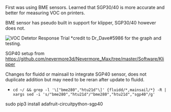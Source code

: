 First was using BME sensors.  Learned that SGP30/40 is more accurate and better for measuring VOC on printers.

BME sensor has pseudo built in support for klipper, SGP30/40 however does not.

![VOC Detetor Response Trial](https://user-images.githubusercontent.com/2658/213833893-e2d6ee10-d895-4833-af44-51245fcbe39f.png)
*credit to Dr_Dave#5986 for the graph and testing.

SGP40 setup from https://github.com/nevermore3d/Nevermore_Max/tree/master/Software/Klipper


Changes for fluidd or mainsail to integrate SGP40 sensor, does not duplicate addition but may need to be reran after update to fluidd.

* ```cd ~/ && grep -l '\["bme280","htu21d"\]' {fluidd/*,mainsail/*} -R | xargs sed -i 's/"bme280","htu21d"/"bme280","htu21d","sgp40"/g' ```

sudo pip3 install adafruit-circuitpython-sgp40


